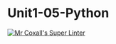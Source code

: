 # Unit1-05-Python
[![Mr Coxall's Super Linter](https://github.com/ICS3U-C-Programming-BestinM/Unit1-05-Python/workflows/Mr%20Coxall's%20Super%20Linter/badge.svg)](https://github.com/<OWNER>/<REPOSITORY>/actions/)

